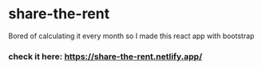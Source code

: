 # share-the-rent

Bored of calculating it every month so I made this react app with bootstrap

### check it here: https://share-the-rent.netlify.app/
